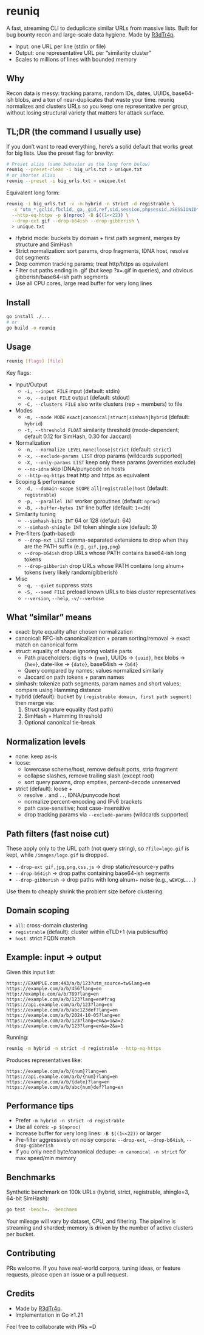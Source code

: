 # reuniq

A fast, streaming CLI to deduplicate similar URLs from massive lists. Built for bug bounty recon and large-scale data hygiene.
Made by [R3dTr4p](https://x.com/R3dTr4p).

- Input: one URL per line (stdin or file)
- Output: one representative URL per “similarity cluster”
- Scales to millions of lines with bounded memory

## Why

Recon data is messy: tracking params, random IDs, dates, UUIDs, base64-ish blobs, and a ton of near-duplicates that waste your time. reuniq normalizes and clusters URLs so you keep one representative per group, without losing structural variety that matters for attack surface.

## TL;DR (the command I usually use)

If you don’t want to read everything, here’s a solid default that works great for big lists.
Use the preset flag for brevity:

```bash
# Preset alias (same behavior as the long form below)
reuniq --preset-clean -i big_urls.txt > unique.txt
# or shorter alias
reuniq --preset -i big_urls.txt > unique.txt
```

Equivalent long form:

```bash
reuniq -i big_urls.txt -v -m hybrid -n strict -d registrable \
  -x "utm_*,gclid,fbclid,_ga,_gid,ref,sid,session,phpsessid,JSESSIONID" \
  --http-eq-https -p $(nproc) -B $((1<<22)) \
  --drop-ext gif --drop-b64ish --drop-gibberish \
  > unique.txt
```

- Hybrid mode: buckets by domain + first path segment, merges by structure and SimHash
- Strict normalization: sort params, drop fragments, IDNA host, resolve dot segments
- Drop common tracking params; treat http/https as equivalent
- Filter out paths ending in .gif (but keep ?x=.gif in queries), and obvious gibberish/base64-ish path segments
- Use all CPU cores, large read buffer for very long lines

## Install

```bash
go install ./...
# or
go build -o reuniq
```

## Usage

```bash
reuniq [flags] [file]
```

Key flags:
- Input/Output
  - `-i, --input FILE` input (default: stdin)
  - `-o, --output FILE` output (default: stdout)
  - `-C, --clusters FILE` also write clusters (rep + members) to file
- Modes
  - `-m, --mode MODE` `exact|canonical|struct|simhash|hybrid` (default: `hybrid`)
  - `-t, --threshold FLOAT` similarity threshold (mode-dependent; default 0.12 for SimHash, 0.30 for Jaccard)
- Normalization
  - `-n, --normalize LEVEL` `none|loose|strict` (default: `strict`)
  - `-x, --exclude-params LIST` drop params (wildcards supported)
  - `-X, --only-params LIST` keep only these params (overrides exclude)
  - `--no-idna` skip IDNA/punycode on hosts
  - `--http-eq-https` treat http and https as equivalent
- Scoping & performance
  - `-d, --domain-scope SCOPE` `all|registrable|host` (default: `registrable`)
  - `-p, --parallel INT` worker goroutines (default: `nproc`)
  - `-B, --buffer-bytes INT` line buffer (default: `1<<20`)
- Similarity tuning
  - `--simhash-bits INT` 64 or 128 (default: 64)
  - `--simhash-shingle INT` token shingle size (default: 3)
- Pre-filters (path-based)
  - `--drop-ext LIST` comma-separated extensions to drop when they are the PATH suffix (e.g., `gif,jpg,png`)
  - `--drop-b64ish` drop URLs whose PATH contains base64-ish long tokens
  - `--drop-gibberish` drop URLs whose PATH contains long alnum+ tokens (very likely random/gibberish)
- Misc
  - `-q, --quiet` suppress stats
  - `-S, --seed FILE` preload known URLs to bias cluster representatives
  - `--version`, `--help`, `-v/--verbose`

## What “similar” means

- exact: byte equality after chosen normalization
- canonical: RFC-ish canonicalization + param sorting/removal → exact match on canonical form
- struct: equality of shape ignoring volatile parts
  - Path placeholders: digits → `{num}`, UUIDs → `{uuid}`, hex blobs → `{hex}`, date-like → `{date}`, base64ish → `{b64}`
  - Query compared by names; values normalized similarly
  - Jaccard on path tokens + param names
- simhash: tokenize path segments, param names and short values; compare using Hamming distance
- hybrid (default): bucket by `(registrable domain, first path segment)` then merge via:
  1) Struct signature equality (fast path)
  2) SimHash + Hamming threshold
  3) Optional canonical tie-break

## Normalization levels

- none: keep as-is
- loose:
  - lowercase scheme/host, remove default ports, strip fragment
  - collapse slashes, remove trailing slash (except root)
  - sort query params, drop empties, percent-decode unreserved
- strict (default): loose +
  - resolve `.` and `..`, IDNA/punycode host
  - normalize percent-encoding and IPv6 brackets
  - path case-sensitive; host case-insensitive
  - drop tracking params via `--exclude-params` (wildcards supported)

## Path filters (fast noise cut)

These apply only to the URL path (not query string), so `?file=logo.gif` is kept, while `/images/logo.gif` is dropped.

- `--drop-ext gif,jpg,png,css,js` → drop static/resource-y paths
- `--drop-b64ish` → drop paths containing base64-ish segments
- `--drop-gibberish` → drop paths with long alnum+ noise (e.g., `wEWCgL...`)

Use them to cheaply shrink the problem size before clustering.

## Domain scoping

- `all`: cross-domain clustering
- `registrable` (default): cluster within eTLD+1 (via publicsuffix)
- `host`: strict FQDN match

## Example: input → output

Given this input list:

```text
https://EXAMPLE.com:443/a/b/123?utm_source=tw&lang=en
https://example.com/a/b/456?lang=en
http://example.com/a/b/789?lang=en
https://example.com/a/b/123?lang=en#frag
https://api.example.com/a/b/123?lang=en
https://example.com/a/b/abc123def?lang=en
https://example.com/a/b/2024-10-05?lang=en
https://example.com/a/b/123?lang=en&a=1&a=2
https://example.com/a/b/123?lang=en&a=2&a=1
```

Running:

```bash
reuniq -m hybrid -n strict -d registrable --http-eq-https
```

Produces representatives like:

```text
https://example.com/a/b/{num}?lang=en
https://api.example.com/a/b/{num}?lang=en
https://example.com/a/b/{date}?lang=en
https://example.com/a/b/abc{num}def?lang=en
```

## Performance tips

- Prefer `-m hybrid -n strict -d registrable`
- Use all cores: `-p $(nproc)`
- Increase buffer for very long lines: `-B $((1<<22))` or larger
- Pre-filter aggressively on noisy corpora: `--drop-ext`, `--drop-b64ish`, `--drop-gibberish`
- If you only need byte/canonical dedupe: `-m canonical -n strict` for max speed/min memory

## Benchmarks

Synthetic benchmark on 100k URLs (hybrid, strict, registrable, shingle=3, 64-bit SimHash):

```bash
go test -bench=. -benchmem
```

Your mileage will vary by dataset, CPU, and filtering. The pipeline is streaming and sharded; memory is driven by the number of active clusters per bucket.

## Contributing

PRs welcome. If you have real-world corpora, tuning ideas, or feature requests, please open an issue or a pull request.

## Credits

- Made by [R3dTr4p](https://x.com/R3dTr4p).
- Implementation in Go ≥1.21

Feel free to collaborate with PRs =D